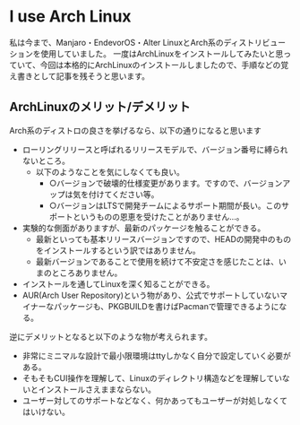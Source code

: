 # I use Arch Linux

私は今まで、Manjaro・EndevorOS・Alter LinuxとArch系のディストリビューションを使用していました。
一度はArchLinuxをインストールしてみたいと思っていて、今回は本格的にArchLinuxのインストールしましたので、手順などの覚え書きとして記事を残そうと思います。

## ArchLinuxのメリット/デメリット

Arch系のディストロの良さを挙げるなら、以下の通りになると思います
- ローリングリリースと呼ばれるリリースモデルで、バージョン番号に縛られないところ。
    - 以下のようなことを気にしなくても良い。
        - ○バージョンで破壊的仕様変更があります。ですので、バージョンアップは気を付けてください等。
        - ○バージョンはLTSで開発チームによるサポート期間が長い。このサポートというものの恩恵を受けたことがありません…。
- 実験的な側面がありますが、最新のパッケージを触ることができる。
    - 最新といっても基本リリースバージョンですので、HEADの開発中のものをインストールするという訳ではありません。
    - 最新バージョンであることで使用を続けて不安定さを感じたことは、いまのところありません。
- インストールを通してLinuxを深く知ることができる。
- AUR(Arch User Repository)という物があり、公式でサポートしていないマイナーなパッケージも、PKGBUILDを書けばPacmanで管理できるようになる。

逆にデメリットとなると以下のような物が考えられます。
- 非常にミニマルな設計で最小限環境はttyしかなく自分で設定していく必要がある。
- そもそもCUI操作を理解して、Linuxのディレクトリ構造などを理解していないとインストールさえままならない。
- ユーザー対してのサポートなどなく、何かあってもユーザーが対処しなくてはいけない。
